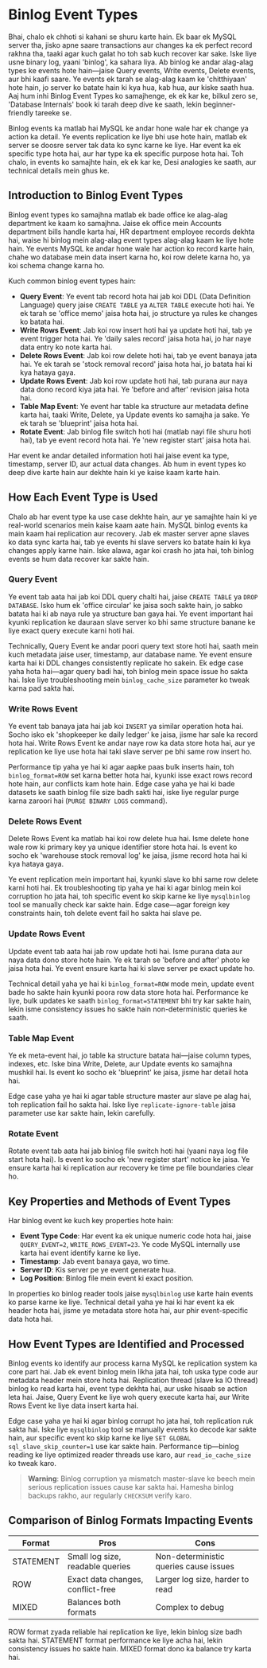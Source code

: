 # Binlog Event Types

Bhai, chalo ek chhoti si kahani se shuru karte hain. Ek baar ek MySQL server tha, jisko apne saare transactions aur changes ka ek perfect record rakhna tha, taaki agar kuch galat ho toh sab kuch recover kar sake. Iske liye usne binary log, yaani 'binlog', ka sahara liya. Ab binlog ke andar alag-alag types ke events hote hain—jaise Query events, Write events, Delete events, aur bhi kaafi saare. Ye events ek tarah se alag-alag kaam ke 'chitthiyaan' hote hain, jo server ko batate hain ki kya hua, kab hua, aur kiske saath hua. Aaj hum inhi Binlog Event Types ko samajhenge, ek ek kar ke, bilkul zero se, 'Database Internals' book ki tarah deep dive ke saath, lekin beginner-friendly tareeke se.

Binlog events ka matlab hai MySQL ke andar hone wale har ek change ya action ka detail. Ye events replication ke liye bhi use hote hain, matlab ek server se doosre server tak data ko sync karne ke liye. Har event ka ek specific type hota hai, aur har type ka ek specific purpose hota hai. Toh chalo, in events ko samajhte hain, ek ek kar ke, Desi analogies ke saath, aur technical details mein ghus ke.

## Introduction to Binlog Event Types

Binlog event types ko samajhna matlab ek bade office ke alag-alag department ke kaam ko samajhna. Jaise ek office mein Accounts department bills handle karta hai, HR department employee records dekhta hai, waise hi binlog mein alag-alag event types alag-alag kaam ke liye hote hain. Ye events MySQL ke andar hone wale har action ko record karte hain, chahe wo database mein data insert karna ho, koi row delete karna ho, ya koi schema change karna ho.

Kuch common binlog event types hain:
- **Query Event**: Ye event tab record hota hai jab koi DDL (Data Definition Language) query jaise `CREATE TABLE` ya `ALTER TABLE` execute hoti hai. Ye ek tarah se 'office memo' jaisa hota hai, jo structure ya rules ke changes ko batata hai.
- **Write Rows Event**: Jab koi row insert hoti hai ya update hoti hai, tab ye event trigger hota hai. Ye 'daily sales record' jaisa hota hai, jo har naye data entry ko note karta hai.
- **Delete Rows Event**: Jab koi row delete hoti hai, tab ye event banaya jata hai. Ye ek tarah se 'stock removal record' jaisa hota hai, jo batata hai ki kya hataya gaya.
- **Update Rows Event**: Jab koi row update hoti hai, tab purana aur naya data dono record kiya jata hai. Ye 'before and after' revision jaisa hota hai.
- **Table Map Event**: Ye event har table ka structure aur metadata define karta hai, taaki Write, Delete, ya Update events ko samajha ja sake. Ye ek tarah se 'blueprint' jaisa hota hai.
- **Rotate Event**: Jab binlog file switch hoti hai (matlab nayi file shuru hoti hai), tab ye event record hota hai. Ye 'new register start' jaisa hota hai.

Har event ke andar detailed information hoti hai jaise event ka type, timestamp, server ID, aur actual data changes. Ab hum in event types ko deep dive karte hain aur dekhte hain ki ye kaise kaam karte hain.

## How Each Event Type is Used

Chalo ab har event type ka use case dekhte hain, aur ye samajhte hain ki ye real-world scenarios mein kaise kaam aate hain. MySQL binlog events ka main kaam hai replication aur recovery. Jab ek master server apne slaves ko data sync karta hai, tab ye events hi slave servers ko batate hain ki kya changes apply karne hain. Iske alawa, agar koi crash ho jata hai, toh binlog events se hum data recover kar sakte hain.

### Query Event
Ye event tab aata hai jab koi DDL query chalti hai, jaise `CREATE TABLE` ya `DROP DATABASE`. Isko hum ek 'office circular' ke jaisa soch sakte hain, jo sabko batata hai ki ab naya rule ya structure ban gaya hai. Ye event important hai kyunki replication ke dauraan slave server ko bhi same structure banane ke liye exact query execute karni hoti hai.

Technically, Query Event ke andar poori query text store hoti hai, saath mein kuch metadata jaise user, timestamp, aur database name. Ye event ensure karta hai ki DDL changes consistently replicate ho sakein. Ek edge case yaha hota hai—agar query badi hai, toh binlog mein space issue ho sakta hai. Iske liye troubleshooting mein `binlog_cache_size` parameter ko tweak karna pad sakta hai.

### Write Rows Event
Ye event tab banaya jata hai jab koi `INSERT` ya similar operation hota hai. Socho isko ek 'shopkeeper ke daily ledger' ke jaisa, jisme har sale ka record hota hai. Write Rows Event ke andar naye row ka data store hota hai, aur ye replication ke liye use hota hai taki slave server pe bhi same row insert ho.

Performance tip yaha ye hai ki agar aapke paas bulk inserts hain, toh `binlog_format=ROW` set karna better hota hai, kyunki isse exact rows record hote hain, aur conflicts kam hote hain. Edge case yaha ye hai ki bade datasets ke saath binlog file size badh sakti hai, iske liye regular purge karna zaroori hai (`PURGE BINARY LOGS` command).

### Delete Rows Event
Delete Rows Event ka matlab hai koi row delete hua hai. Isme delete hone wale row ki primary key ya unique identifier store hota hai. Is event ko socho ek 'warehouse stock removal log' ke jaisa, jisme record hota hai ki kya hataya gaya.

Ye event replication mein important hai, kyunki slave ko bhi same row delete karni hoti hai. Ek troubleshooting tip yaha ye hai ki agar binlog mein koi corruption ho jata hai, toh specific event ko skip karne ke liye `mysqlbinlog` tool se manually check kar sakte hain. Edge case—agar foreign key constraints hain, toh delete event fail ho sakta hai slave pe.

### Update Rows Event
Update event tab aata hai jab row update hoti hai. Isme purana data aur naya data dono store hote hain. Ye ek tarah se 'before and after' photo ke jaisa hota hai. Ye event ensure karta hai ki slave server pe exact update ho.

Technical detail yaha ye hai ki `binlog_format=ROW` mode mein, update event bade ho sakte hain kyunki poora row data store hota hai. Performance ke liye, bulk updates ke saath `binlog_format=STATEMENT` bhi try kar sakte hain, lekin isme consistency issues ho sakte hain non-deterministic queries ke saath.

### Table Map Event
Ye ek meta-event hai, jo table ka structure batata hai—jaise column types, indexes, etc. Iske bina Write, Delete, aur Update events ko samajhna mushkil hai. Is event ko socho ek 'blueprint' ke jaisa, jisme har detail hota hai.

Edge case yaha ye hai ki agar table structure master aur slave pe alag hai, toh replication fail ho sakta hai. Iske liye `replicate-ignore-table` jaisa parameter use kar sakte hain, lekin carefully.

### Rotate Event
Rotate event tab aata hai jab binlog file switch hoti hai (yaani naya log file start hota hai). Is event ko socho ek 'new register start' notice ke jaisa. Ye ensure karta hai ki replication aur recovery ke time pe file boundaries clear ho.

## Key Properties and Methods of Event Types

Har binlog event ke kuch key properties hote hain:
- **Event Type Code**: Har event ka ek unique numeric code hota hai, jaise `QUERY_EVENT=2`, `WRITE_ROWS_EVENT=23`. Ye code MySQL internally use karta hai event identify karne ke liye.
- **Timestamp**: Jab event banaya gaya, wo time.
- **Server ID**: Kis server pe ye event generate hua.
- **Log Position**: Binlog file mein event ki exact position.

In properties ko binlog reader tools jaise `mysqlbinlog` use karte hain events ko parse karne ke liye. Technical detail yaha ye hai ki har event ka ek header hota hai, jisme ye metadata store hota hai, aur phir event-specific data hota hai.

## How Event Types are Identified and Processed

Binlog events ko identify aur process karna MySQL ke replication system ka core part hai. Jab ek event binlog mein likha jata hai, toh uska type code aur metadata header mein store hota hai. Replication thread (slave ka IO thread) binlog ko read karta hai, event type dekhta hai, aur uske hisaab se action leta hai. Jaise, Query Event ke liye woh query execute karta hai, aur Write Rows Event ke liye data insert karta hai.

Edge case yaha ye hai ki agar binlog corrupt ho jata hai, toh replication ruk sakta hai. Iske liye `mysqlbinlog` tool se manually events ko decode kar sakte hain, aur specific event ko skip karne ke liye `SET GLOBAL sql_slave_skip_counter=1` use kar sakte hain. Performance tip—binlog reading ke liye optimized reader threads use karo, aur `read_io_cache_size` ko tweak karo.

> **Warning**: Binlog corruption ya mismatch master-slave ke beech mein serious replication issues cause kar sakta hai. Hamesha binlog backups rakho, aur regularly `CHECKSUM` verify karo.

## Comparison of Binlog Formats Impacting Events

| **Format**      | **Pros**                              | **Cons**                              |
|------------------|---------------------------------------|---------------------------------------|
| STATEMENT        | Small log size, readable queries    | Non-deterministic queries cause issues |
| ROW              | Exact data changes, conflict-free   | Larger log size, harder to read       |
| MIXED            | Balances both formats               | Complex to debug                      |

ROW format zyada reliable hai replication ke liye, lekin binlog size badh sakta hai. STATEMENT format performance ke liye acha hai, lekin consistency issues ho sakte hain. MIXED format dono ka balance try karta hai.